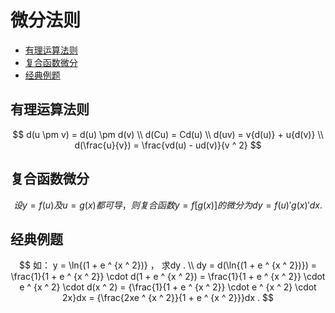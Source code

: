 # 微分法则

* [有理运算法则](#有理运算法则)
* [复合函数微分](#复合函数微分)
* [经典例题](#经典例题)


## 有理运算法则

$$
d(u \pm v) = d(u) \pm d(v)
\\
d(Cu) = Cd(u)
\\
d(uv) = v{d(u)} + u{d(v)}
\\
d(\frac{u}{v}) = \frac{vd(u) - ud(v)}{v ^ 2}
$$

## 复合函数微分

$$
设 y = f(u) 及 u = g(x) 都可导，则复合函数 y = f[g(x)] 的微分为 dy = {{f(u)}\prime{g(x)}\prime}dx .
$$

## 经典例题

$$
如： y = \ln{(1 + e ^ {x ^ 2})} ， 求dy .
\\
dy = d(\ln{(1 + e ^ {x ^ 2})}) = \frac{1}{1 + e ^ {x ^ 2}} \cdot d(1 + e ^ {x ^ 2}) = \frac{1}{1 + e ^ {x ^ 2}} \cdot e ^ {x ^ 2} \cdot d(x ^ 2) = {\frac{1}{1 + e ^ {x ^ 2}} \cdot e ^ {x ^ 2} \cdot 2x}dx = {\frac{2xe ^ {x ^ 2}}{1 + e ^ {x ^ 2}}}dx .
$$



